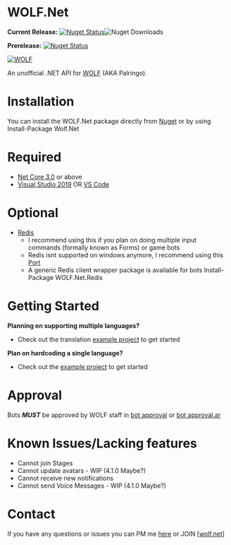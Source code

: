 # WOLF.Net

**Current Release:** [![Nuget Status](https://img.shields.io/nuget/v/wolf.net?style=flat-square)](https://www.nuget.org/packages/Wolf.Net/)![Nuget Downloads](https://img.shields.io/nuget/dt/wolf.net?style=flat-square)

**Prerelease:** [![Nuget Status](https://img.shields.io/nuget/vpre/wolf.net?style=flat-square)](https://www.nuget.org/packages/Wolf.Net/)

[![WOLF](https://i.imgur.com/SwV8IYZ.png)](https://wolf.live/)

An unofficial .NET API for [WOLF](https://wolf.live.com/) (AKA Palringo).

# Installation 

You can install the WOLF.Net package directly from [Nuget](https://www.nuget.org/packages/Wolf.Net/) or by using Install-Package Wolf.Net
 
# Required

- [Net Core 3.0](https://dotnet.microsoft.com/download/dotnet-core/3.0) or above
- [Visual Studio 2019](https://docs.microsoft.com/en-us/visualstudio/windows/?view=vs-2019) OR [VS Code](https://code.visualstudio.com/download)

# Optional

- [Redis](https://redis.io/download)
  - I recommend using this if you plan on doing multiple input commands (formally known as Forms) or game bots
  - Redis isnt supported on windows anymore, I recommend using this [Port](https://github.com/tporadowski/redis/releases/download/v5.0.10/Redis-x64-5.0.10.msi)
  - A generic Redis client wrapper package is available for bots Install-Package WOLF.Net.Redis

# Getting Started

 **Planning on supporting multiple languages?**
   - Check out the translation [example project](https://github.com/dawalters1/Wolf.Net/tree/main/WOLF.Net.Example.Translations) to get started 

 **Plan on hardcoding a single language?**
   - Check out the [example project](https://github.com/dawalters1/Wolf.Net/tree/main/WOLF.Net.Example.NoTranslations) to get started

# Approval

Bots _**MUST**_ be approved by WOLF staff in [bot approval](http://wolflive.com/bot+approval?r=80280172) or [bot approval.ar](http://wolflive.com/bot+approval.ar?r=80280172)
 
# Known Issues/Lacking features

- Cannot join Stages
- Cannot update avatars - WIP (4.1.0 Maybe?) 
- Cannot receive new notifications
- Cannot send Voice Messages - WIP (4.1.0 Maybe?) 

# Contact 

If you have any questions or issues you can PM me [here](http://wolf.live/u/80280172) or JOIN [[wolf.net](http://wolf.live/wolf.net)]
